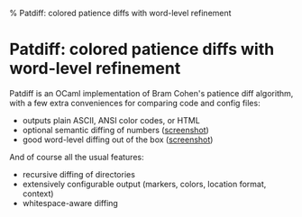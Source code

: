 % Patdiff: colored patience diffs with word-level refinement
# Patdiff: colored patience diffs with word-level refinement

Patdiff is an OCaml implementation of Bram Cohen's patience diff algorithm,
with a few extra conveniences for comparing code and config files:

- outputs plain ASCII, ANSI color codes, or HTML
- optional semantic diffing of numbers ([screenshot](./doc/float-tolerance.png))
- good word-level diffing out of the box ([screenshot](./doc/refined.png))

And of course all the usual features:

- recursive diffing of directories
- extensively configurable output (markers, colors, location format, context)
- whitespace-aware diffing
